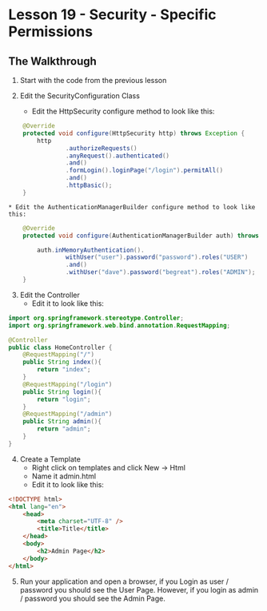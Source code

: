 # Lesson 19 - Security - Specific Permissions 
## The Walkthrough 

1. Start with the code from the previous lesson

2. Edit the SecurityConfiguration Class 
	  * Edit the HttpSecurity configure method to look like this: 
```java
    @Override
    protected void configure(HttpSecurity http) throws Exception {
        http
                .authorizeRequests()
                .anyRequest().authenticated()
                .and()
                .formLogin().loginPage("/login").permitAll()
                .and()
                .httpBasic();
    }
```

    * Edit the AuthenticationManagerBuilder configure method to look like this:
```java
    @Override
    protected void configure(AuthenticationManagerBuilder auth) throws Exception {

        auth.inMemoryAuthentication().
                withUser("user").password("password").roles("USER")
                .and()
                .withUser("dave").password("begreat").roles("ADMIN");
    }
```

3. Edit the Controller 
	* Edit it to look like this: 
```java
import org.springframework.stereotype.Controller;
import org.springframework.web.bind.annotation.RequestMapping;

@Controller
public class HomeController {
    @RequestMapping("/")
    public String index(){
        return "index";
    }
    @RequestMapping("/login")
    public String login(){
        return "login";
    }
    @RequestMapping("/admin")
    public String admin(){
        return "admin";
    }
}
```

4. Create a Template 
  	* Right click on templates and click New -> Html 
	* Name it admin.html 
	* Edit it to look like this: 
```html
<!DOCTYPE html>
<html lang="en">
    <head>
        <meta charset="UTF-8" />
        <title>Title</title>
    </head>
    <body>
        <h2>Admin Page</h2>
    </body>
</html>
```

5. Run your application and open a browser, if you Login as user / password you should see the User Page. However, if you login as admin / password you should see the Admin Page.
